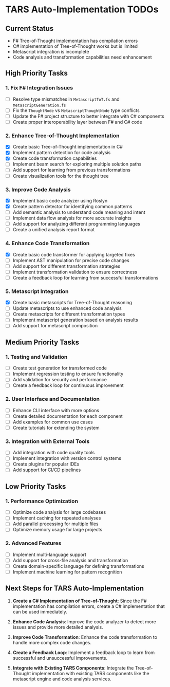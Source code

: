 ﻿# TARS Auto-Implementation TODOs

## Current Status
- F# Tree-of-Thought implementation has compilation errors
- C# implementation of Tree-of-Thought works but is limited
- Metascript integration is incomplete
- Code analysis and transformation capabilities need enhancement

## High Priority Tasks

### 1. Fix F# Integration Issues
- [ ] Resolve type mismatches in `MetascriptToT.fs` and `MetascriptGeneration.fs`
- [ ] Fix the `ThoughtNode` vs `MetascriptThoughtNode` type conflicts
- [ ] Update the F# project structure to better integrate with C# components
- [ ] Create proper interoperability layer between F# and C# code

### 2. Enhance Tree-of-Thought Implementation
- [x] Create basic Tree-of-Thought implementation in C#
- [x] Implement pattern detection for code analysis
- [x] Create code transformation capabilities
- [ ] Implement beam search for exploring multiple solution paths
- [ ] Add support for learning from previous transformations
- [ ] Create visualization tools for the thought tree

### 3. Improve Code Analysis
- [x] Implement basic code analyzer using Roslyn
- [x] Create pattern detector for identifying common patterns
- [ ] Add semantic analysis to understand code meaning and intent
- [ ] Implement data flow analysis for more accurate insights
- [ ] Add support for analyzing different programming languages
- [ ] Create a unified analysis report format

### 4. Enhance Code Transformation
- [x] Create basic code transformer for applying targeted fixes
- [ ] Implement AST manipulation for precise code changes
- [ ] Add support for different transformation strategies
- [ ] Implement transformation validation to ensure correctness
- [ ] Create a feedback loop for learning from successful transformations

### 5. Metascript Integration
- [x] Create basic metascripts for Tree-of-Thought reasoning
- [ ] Update metascripts to use enhanced code analysis
- [ ] Create metascripts for different transformation types
- [ ] Implement metascript generation based on analysis results
- [ ] Add support for metascript composition

## Medium Priority Tasks

### 1. Testing and Validation
- [ ] Create test generation for transformed code
- [ ] Implement regression testing to ensure functionality
- [ ] Add validation for security and performance
- [ ] Create a feedback loop for continuous improvement

### 2. User Interface and Documentation
- [ ] Enhance CLI interface with more options
- [ ] Create detailed documentation for each component
- [ ] Add examples for common use cases
- [ ] Create tutorials for extending the system

### 3. Integration with External Tools
- [ ] Add integration with code quality tools
- [ ] Implement integration with version control systems
- [ ] Create plugins for popular IDEs
- [ ] Add support for CI/CD pipelines

## Low Priority Tasks

### 1. Performance Optimization
- [ ] Optimize code analysis for large codebases
- [ ] Implement caching for repeated analyses
- [ ] Add parallel processing for multiple files
- [ ] Optimize memory usage for large projects

### 2. Advanced Features
- [ ] Implement multi-language support
- [ ] Add support for cross-file analysis and transformation
- [ ] Create domain-specific language for defining transformations
- [ ] Implement machine learning for pattern recognition

## Next Steps for TARS Auto-Implementation

1. **Create a C# Implementation of Tree-of-Thought**: Since the F# implementation has compilation errors, create a C# implementation that can be used immediately.

2. **Enhance Code Analysis**: Improve the code analyzer to detect more issues and provide more detailed analysis.

3. **Improve Code Transformation**: Enhance the code transformation to handle more complex code changes.

4. **Create a Feedback Loop**: Implement a feedback loop to learn from successful and unsuccessful improvements.

5. **Integrate with Existing TARS Components**: Integrate the Tree-of-Thought implementation with existing TARS components like the metascript engine and code analysis services.
